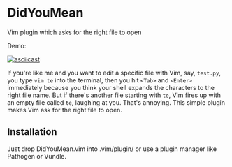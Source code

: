 DidYouMean
==========

Vim plugin which asks for the right file to open

Demo:

[![asciicast](https://asciinema.org/a/15372.png)](https://asciinema.org/a/15372)

If you're like me and you want to edit a specific file with Vim, say, `test.py`, you type `vim te` into the terminal, then you hit `<Tab>` and `<Enter>` immediately because you think your shell expands the characters to the right file name. But if there's another file starting with `te`, Vim fires up with an empty file called `te`, laughing at you. That's annoying. This simple plugin makes Vim ask for the right file to open.

Installation
------------

Just drop DidYouMean.vim into .vim/plugin/ or use a plugin manager like Pathogen or Vundle.
